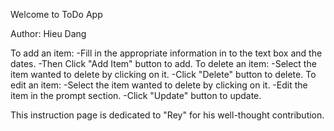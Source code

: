 Welcome to ToDo App

Author: Hieu Dang

To add an item:
    -Fill in the appropriate information in to the text box and the dates.
    -Then Click "Add Item" button to add.
To delete an item:
    -Select the item wanted to delete by clicking on it.
    -Click "Delete" button to delete.
To edit an item:
    -Select the item wanted to delete by clicking on it.
    -Edit the item in the prompt section.
    -Click "Update" button to update.



This instruction page is dedicated to "Rey" for his well-thought contribution.


